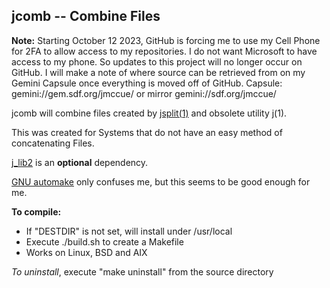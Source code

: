 ## jcomb -- Combine Files

**Note:** Starting October 12 2023, GitHub is forcing me to use
my Cell Phone for 2FA to allow access to my repositories.  I do
not want Microsoft to have access to my phone.  So updates to
this project will no longer occur on GitHub.  I will make a note
of where source can be retrieved from on my Gemini Capsule once
everything is moved off of GitHub.
Capsule: gemini://gem.sdf.org/jmccue/ or mirror gemini://sdf.org/jmccue/

jcomb will combine files created by
[jsplit(1)](https://github.com/jmcunx/jsplit)
and obsolete utility j(1).

This was created for Systems that do not have
an easy method of concatenating Files.

[j\_lib2](https://github.com/jmcunx/j_lib2) is an **optional** dependency.

[GNU automake](https://en.wikipedia.org/wiki/Automake)
only confuses me, but this seems to be good enough for me.

**To compile:**
* If "DESTDIR" is not set, will install under /usr/local
* Execute ./build.sh to create a Makefile
* Works on Linux, BSD and AIX

_To uninstall_, execute
"make uninstall"
from the source directory
